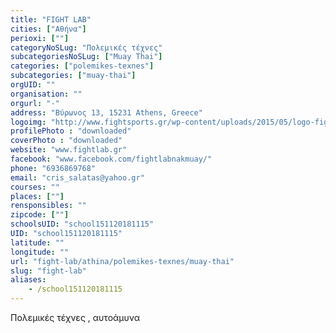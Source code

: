 ```yaml
---
title: "FIGHT LAB"
cities: ["Αθήνα"]
perioxi: [""]
categoryNoSLug: "Πολεμικές τέχνες"
subcategoriesNoSLug: ["Muay Thai"]
categories: ["polemikes-texnes"]
subcategories: ["muay-thai"]
orgUID: ""
organisation: ""
orgurl: "-"
address: "Βύρωνος 13, 15231 Athens, Greece"
logoimg: "http://www.fightsports.gr/wp-content/uploads/2015/05/logo-fight-lab.jpg"
profilePhoto : "downloaded"
coverPhoto : "downloaded"
website: "www.fightlab.gr"
facebook: "www.facebook.com/fightlabnakmuay/"
phone: "6936869768"
email: "cris_salatas@yahoo.gr"
courses: ""
places: [""]
rensponsibles: ""
zipcode: [""]
schoolsUID: "school151120181115"
UID: "school151120181115"
latitude: ""
longitude: ""
url: "fight-lab/athina/polemikes-texnes/muay-thai"
slug: "fight-lab"
aliases:
    - /school151120181115
---
```



Πολεμικές τέχνες , αυτοάμυνα

